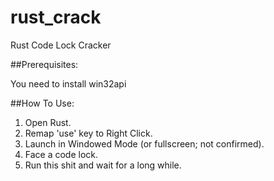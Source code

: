 # rust_crack
Rust Code Lock Cracker

##Prerequisites:

You need to install win32api

##How To Use:

1. Open Rust.
2. Remap 'use' key to Right Click.
3. Launch in Windowed Mode (or fullscreen; not confirmed).
4. Face a code lock.
5. Run this shit and wait for a long while.
